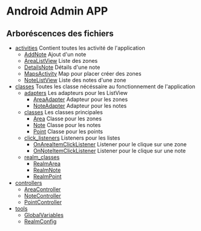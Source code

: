 # Android Admin APP

## Arboréscences des fichiers

- [activities]() Contient toutes les activité de l'application
  - [AddNote]() Ajout d'un note
  - [AreaListView]() Liste des zones
  - [DetailsNote]() Détails d'une note
  - [MapsActivity]() Map pour placer créer des zones
  - [NoteListView]() Liste des notes d'une zone
- [classes]() Toutes les classe nécéssaire au fonctionnement de l'application
  - [adapters]() Les adapteurs pour les ListView
    - [AreaAdapter]() Adapteur pour les zones
    - [NoteAdapter]() Adapteur pour les notes
  - [classes]() Les classes principales
    - [Area]() Classe pour les zones
    - [Note]() Classe pour les notes
    - [Point]() Classe pour les points
  - [click_listeners]() Listeners pour les listes
    - [OnAreaItemClickListener]() Listener pour le clique sur une zone
    - [OnNoteItemClickListener]() Listener pour le clique sur une note
  - [realm_classes]()
    - [RealmArea]()
    - [RealmNote]()
    - [RealmPoint]()
- [controllers]()
  - [AreaController]()
  - [NoteController]()
  - [PointController]()
- [tools]()
  - [GlobalVariables]()
  - [RealmConfig]()

